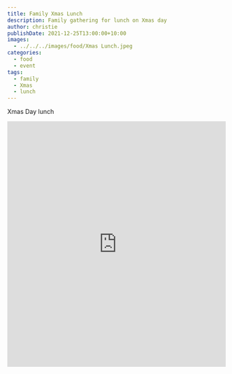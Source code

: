 ```yaml
---
title: Family Xmas Lunch
description: Family gathering for lunch on Xmas day
author: christie
publishDate: 2021-12-25T13:00:00+10:00
images:
  - ../../../images/food/Xmas Lunch.jpeg
categories:
  - food
  - event
tags:
  - family
  - Xmas
  - lunch
---
```

Xmas Day lunch

<iframe src="https://www.facebook.com/plugins/post.php?href=https%3A%2F%2Fwww.facebook.com%2Fchris1.tham%2Fposts%2Fpfbid0cw6NAnDAowPiJSrvxbfX2ieZNbkAF7TD6QFb3mB8E9dqcmxGok2N1hp97aMXkpdCl&show_text=true&width=500" width="500" height="562" style="border:none;overflow:hidden" scrolling="no" frameborder="0" allowfullscreen="true" allow="autoplay; clipboard-write; encrypted-media; picture-in-picture; web-share"></iframe>
